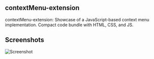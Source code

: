
## contextMenu-extension

contextMenu-extension: Showcase of a JavaScript-based context menu implementation. Compact code bundle with HTML, CSS, and JS.
## Screenshots

![Screenshot](screenshot-final.gif)

